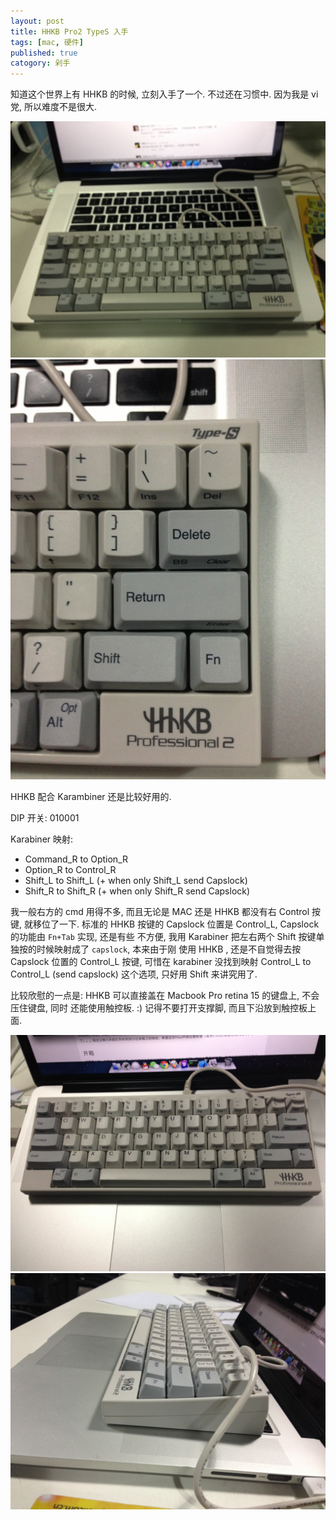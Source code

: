 ```yaml
---
layout: post
title: HHKB Pro2 TypeS 入手
tags: [mac, 硬件]
published: true
catogory: 剁手
---
```


知道这个世界上有 HHKB 的时候, 立刻入手了一个.
不过还在习惯中. 因为我是 vi 党, 所以难度不是很大.

<!--more-->

![](/image/2015-02-13-HHKB-Pro2-TypeS/01.jpg)
![](/image/2015-02-13-HHKB-Pro2-TypeS/02.jpg)

HHKB 配合 Karambiner 还是比较好用的.

DIP 开关: 010001

Karabiner 映射:

- Command_R to Option_R
- Option_R to Control_R
- Shift_L to Shift_L (+ when only Shift_L send Capslock)
- Shift_R to Shift_R (+ when only Shift_R send Capslock)

我一般右方的 cmd 用得不多, 而且无论是 MAC 还是 HHKB 都没有右 Control 按键, 就移位了一下.
标准的 HHKB 按键的 Capslock 位置是 Control_L, Capslock 的功能由 `Fn+Tab` 实现, 还是有些
不方便, 我用 Karabiner 把左右两个 Shift 按键单独按的时候映射成了 `capslock`, 本来由于刚
使用 HHKB , 还是不自觉得去按 Capslock 位置的 Control_L 按键, 可惜在 karabiner 没找到映射
Control_L to Control_L (send capslock) 这个选项, 只好用 Shift 来讲究用了.

比较欣慰的一点是: HHKB 可以直接盖在 Macbook Pro retina 15 的键盘上, 不会压住键盘, 同时
还能使用触控板. :) 记得不要打开支撑脚, 而且下沿放到触控板上面.

![](/image/2015-02-13-HHKB-Pro2-TypeS/03.jpg)
![](/image/2015-02-13-HHKB-Pro2-TypeS/04.jpg)

